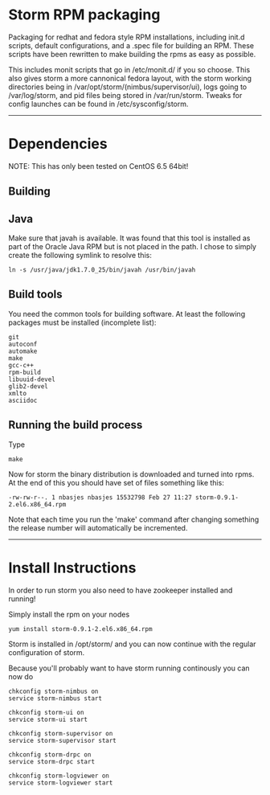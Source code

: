 Storm RPM packaging
====================

Packaging for redhat and fedora style RPM installations, including init.d scripts, default configurations, and a .spec file for building an RPM.
These scripts have been rewritten to make building the rpms as easy as possible.

This includes monit scripts that go in /etc/monit.d/ if you so choose. This also gives storm a more cannonical fedora layout, with the storm working directories being in /var/opt/storm/(nimbus/supervisor/ui), logs going to /var/log/storm, and pid files being stored in /var/run/storm. Tweaks for config launches can be found in /etc/sysconfig/storm.

----------

Dependencies
============
NOTE: This has only been tested on CentOS 6.5 64bit!

Building
--------

Java
-----
Make sure that javah is available. It was found that this tool is installed as part of the Oracle Java RPM but is not placed in the path. I chose to simply create the following symlink to resolve this:

    ln -s /usr/java/jdk1.7.0_25/bin/javah /usr/bin/javah

Build tools
-----------
You need the common tools for building software.
At least the following packages must be installed (incomplete list): 

    git
    autoconf
    automake
    make
    gcc-c++
    rpm-build
    libuuid-devel
    glib2-devel
    xmlto
    asciidoc

Running the build process
-------------------------

Type

    make

Now for storm the binary distribution is downloaded and turned into rpms.
At the end of this you should have set of files something like this:

    -rw-rw-r--. 1 nbasjes nbasjes 15532798 Feb 27 11:27 storm-0.9.1-2.el6.x86_64.rpm

Note that each time you run the 'make' command after changing something the release number will automatically be incremented.

----------

Install Instructions
=====================
In order to run storm you also need to have zookeeper installed and running!

Simply install the rpm on your nodes

    yum install storm-0.9.1-2.el6.x86_64.rpm

Storm is installed in /opt/storm/ and you can now continue with the regular configuration of storm.

Because you'll probably want to have storm running continously you can now do

    chkconfig storm-nimbus on
    service storm-nimbus start

    chkconfig storm-ui on
    service storm-ui start

    chkconfig storm-supervisor on
    service storm-supervisor start

    chkconfig storm-drpc on
    service storm-drpc start

    chkconfig storm-logviewer on
    service storm-logviewer start
